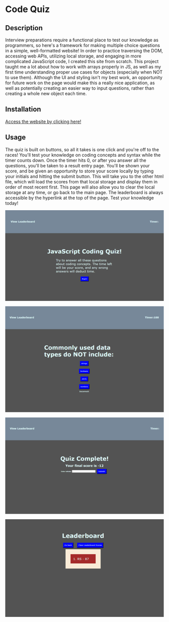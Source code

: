 # Code Quiz

## Description

Interview preparations require a functional place to test our knowledge as programmers, so here's a framework for making multiple choice questions in a simple, well-formatted website! In order to practice traversing the DOM, accessing web APIs, utilizing local storage, and engaging in more complicated JavaScript code, I created this site from scratch. This project taught me a lot about how to work with arrays properly in JS, as well as my first time understanding proper use cases for objects (especially when NOT to use them). Although the UI and styling isn't my best work, an opportunity for future work on the page would make this a really nice application, as well as potentially creating an easier way to input questions, rather than creating a whole new object each time.

## Installation

[Access the website by clicking here!](https://redknight88.github.io/code-quiz/index.html)

## Usage

The quiz is built on buttons, so all it takes is one click and you're off to the races! You'll test your knowledge on coding concepts and syntax while the timer counts down. Once the timer hits 0, or after you answer all the questions, you'll be taken to a result entry page. You'll be shown your score, and be given an opportunity to store your score locally by typing your initials and hitting the submit button. This will take you to the other html file, which will load the scores from that local storage and display them in order of most recent first. This page will also allow you to clear the local storage at any time, or go back to the main page. The leaderboard is always accessible by the hyperlink at the top of the page. Test your knowledge today!

![Introduction page to a JavaScript Coding Quiz](./assets/images/Screen1.PNG)

![A snapshot of the quiz interface](./assets/images/Screen2.PNG)

![Live image of me realizing I never tested if negative scores were possible](./assets/images/Screen3.PNG)

![Leaderboard snapshot](./assets/images/Screen4.PNG)
